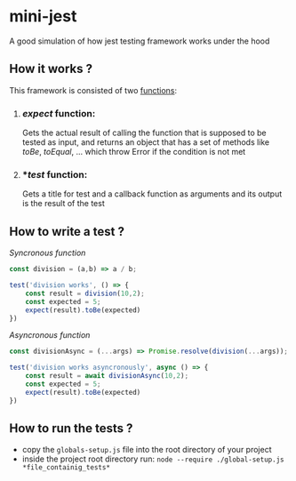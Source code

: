 # mini-jest
A good simulation of how jest testing framework works under the hood

## How it works ?
This framework is consisted of two [functions](https://github.com/bassamkdev/mini-jest/blob/master/globals-setup.js):
1. ### **_expect_** function:
    Gets the actual result of calling the function that is supposed to be tested as input, and returns an object that has a set of methods like _toBe_, _toEqual_, ... which throw Error if the condition is not met
2. ### ***_test_** function:
    Gets a title for test and a callback function as arguments and its output is the result of the test

## How to write a test ?
_Syncronous function_
```javascript
const division = (a,b) => a / b;

test('division works', () => {
    const result = division(10,2);
    const expected = 5;
    expect(result).toBe(expected)
})
```
_Asyncronous function_
```javascript
const divisionAsync = (...args) => Promise.resolve(division(...args));

test('division works asyncronously', async () => {
    const result = await divisionAsync(10,2);
    const expected = 5;
    expect(result).toBe(expected)
})
```
## How to run the tests ?
- copy the `globals-setup.js` file into the root directory of your project 
- inside the project root directory run:
`node --require ./global-setup.js *file_containig_tests*` 